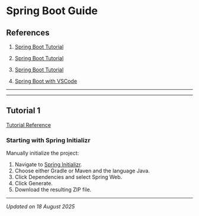 # Spring Boot Guide

## References

1. [Spring Boot Tutorial](https://spring.io/guides/gs/spring-boot)
1. [Spring Boot Tutorial](https://www.geeksforgeeks.org/advance-java/spring-boot/)
1. [Spring Boot Tutorial](https://www.tutorialspoint.com/spring_boot/index.htm)

1. [Spring Boot with VSCode](https://spring.io/guides/gs/guides-with-vscode)

***
***

## Tutorial 1

[Tutorial Reference](https://spring.io/guides/gs/spring-boot)

### Starting with Spring Initializr

Manually initialize the project:

1. Navigate to [Spring Initializr](https://start.spring.io/).
1. Choose either Gradle or Maven and the language Java.
1. Click Dependencies and select Spring Web.
1. Click Generate.
1. Download the resulting ZIP file.

***
*Updated on 18 August 2025*
